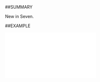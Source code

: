 
##SUMMARY

New in Seven.


##EXAMPLE



![](..\..\Examples\vbs\Database.GetStagesForSaleType.vbs.txt)

